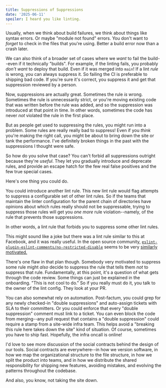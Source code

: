 ```yaml
---
title: Suppressions of Suppressions
date: '2025-06-11'
spoiler: I heard you like linting.
---
```


Usually, when we think about build failures, we think about things like syntax errors. Or maybe "module not found" errors. You don't want to *forget* to check in the files that you're using. Better a build error now than a crash later.

We can also think of a broader set of cases where we *want* to fail the build--even if it technically "builds". For example, if the linting fails, you probably *don't want* to deploy that build. Even if it was merged into `main`! If a lint *rule* is wrong, you can always suppress it. So failing the CI is preferable to shipping bad code. If you're sure it's correct, you suppress it and get that suppression reviewed by a person.

Now, suppressions are actually great. Sometimes the rule *is* wrong. Sometimes the rule is unnecessarily strict, or you're moving existing code that was written before the rule was added, and so the suppression was introduced at that point in time. In other words, sometimes the code has never *not* violated the rule in the first place.

But as people get used to suppressing the rules, you might run into a problem. Some rules are really really bad to suppress! Even if you *think* you're making the right call, you might be about to bring down the site or tank the performance. I've definitely broken things in the past with the suppressions I thought were safe.

So how do you solve that case? You can't forbid all suppressions outright because they're *useful*. They let you gradually introduce and deprecate rules, and provide an escape hatch for the few real false positives and the few true special cases.

Here's one thing you could do.

You could introduce another lint rule. This new lint rule would flag attempts to suppress a configurable set of other lint rules. So if the teams that maintain the linter configuration for the parent chain of directories have opinions about which rules really should not be suppressable, trying to suppress those rules will get you *one more* rule violation--namely, of the rule that prevents those suppressions.

In other words, a lint rule that forbids you to suppress some other lint rules.

This might sound like a joke but there was a lint rule similar to this at Facebook, and it was really useful. In the open source community, [`eslint-plugin-eslint-comments/no-restricted-disable`](https://mysticatea.github.io/eslint-plugin-eslint-comments/rules/no-restricted-disable.html) seems to be very [similarly motivated.](https://github.com/eslint/eslint/issues/15631#issuecomment-1057548512)

There's one flaw in that plan though. Somebody very motivated to suppress some rule might *also* decide to suppress the rule that tells them *not* to suppress that rule. Fundamentally, at this point, it's a question of what gets through the code review. Some things can just be explained in the onboarding. "This is not cool to do." So if you really must do it, you talk to the owner of the lint config. They look at your PR.

You can also somewhat rely on automation. Post-factum, you could grep for any newly checked-in "double suppressions" and auto-assign tickets with SLA to their committers. Or you could enforce that every "double suppression" comment must link to a ticket. You can even block the code from merging--any pull request that contains a "double suppression" could require a stamp from a site-wide infra team. This helps avoid a "breaking this rule here takes down the site" kind of situation. Of course, sometimes you have to ship fast. Hopefully, the infra oncall is online!

I'd love to see more discussion of the social contracts behind the design of our tools. Social contracts are everywhere--in how we version software, in how we map the organizational structure to the file structure, in how we split the product into teams, and in how we distribute the shared responsibility for shipping new features, avoiding mistakes, and evolving the patterns throughout the codebase.

And also, you know, not taking the site down.
